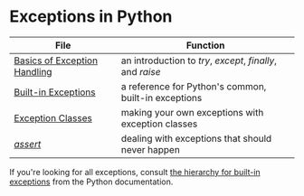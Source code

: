 # Exceptions in Python

| File | Function |
| ---- | -------- |
| [Basics of Exception Handling](https://github.com/EthanC2/Notes-and-Writeups/blob/main/Python/Exception%20Handling/Basics%20of%20Exception%20Handling.md) | an introduction to _try_, _except_, _finally_, and _raise_ |
| [Built-in Exceptions](https://github.com/EthanC2/Notes-and-Writeups/blob/main/Python/Exception%20Handling/Built-in%20Exceptions.md) | a reference for Python's common, built-in exceptions |
| [Exception Classes](https://github.com/EthanC2/Notes-and-Writeups/blob/main/Python/Exception%20Handling/Exception%20Classes.md) | making your own exceptions with exception classes |
| [_assert_](https://github.com/EthanC2/Notes-and-Writeups/blob/main/Python/Exception%20Handling/Assert.md) | dealing with exceptions that should never happen |

If you're looking for all exceptions, consult [the hierarchy for built-in exceptions](https://docs.python.org/3/library/exceptions.html#exception-hierarchy) from the Python documentation.
